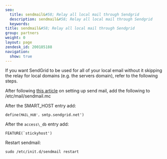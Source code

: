 ```yaml
---
seo:
  title: sendmail&#58; Relay all local mail through Sendgrid
  description: sendmail&#58; Relay all local mail through Sendgrid
  keywords:
title: sendmail&#58; Relay all local mail through Sendgrid
group: partners
weight: 0
layout: page
zendesk_id: 200185188
navigation:
  show: true
---
```


If you want SendGrid to be used for all of your local email without it skipping the relay for local domains (e.g. the servers domain), refer to the following steps.

After following [this article]({{root_url}}/Integrate/Mail\_Servers/sendmail.html) on setting up send mail, add the following to /etc/mail/sendmail.mc

After the SMART\_HOST entry add:

<code>define(`MAIL_HUB', `smtp.sendgrid.net')</code>

After the `access\_db` entry add:

<code>FEATURE(`stickyhost')</code>

Restart sendmail:

<code>sudo /etc/init.d/sendmail restart</code>
